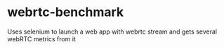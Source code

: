 # webrtc-benchmark
Uses selenium to launch a web app with webrtc stream and gets several webRTC metrics from it
